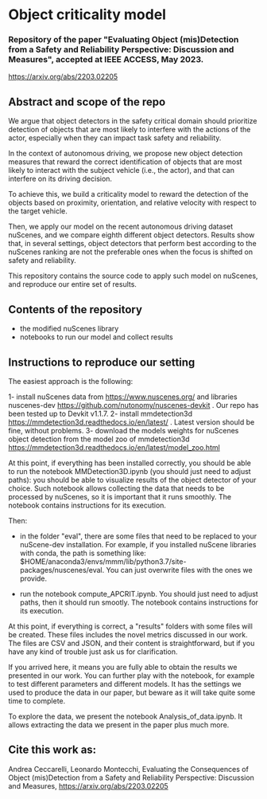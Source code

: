 # Object criticality model

### Repository of the paper "Evaluating Object (mis)Detection from a Safety and Reliability Perspective: Discussion and Measures", accepted at IEEE ACCESS, May 2023.

https://arxiv.org/abs/2203.02205


## Abstract and scope of the repo

We argue that object detectors in the safety critical domain should prioritize detection of objects that are most likely to interfere with the actions of the actor, especially when they can impact task safety and reliability.

In the context of autonomous driving, we propose new object detection measures that reward the correct identification of objects that are most likely to interact with the subject vehicle (i.e., the actor), and that can interfere on its driving decision. 

To achieve this, we build a criticality model to reward the detection of the objects based on proximity, orientation, and relative velocity with respect to the target vehicle. 

Then, we apply our model on the recent autonomous driving dataset nuScenes, and we compare eighth different object detectors. Results show that, in several settings, object detectors that perform best according to the nuScenes ranking are not the preferable ones when the focus is shifted on safety and reliability.

This repository contains the source code to apply such model on nuScenes, and reproduce our entire set of results.

## Contents of the repository
- the modified nuScenes library
- notebooks to run our model and collect results

## Instructions to reproduce our setting
The easiest approach is the following:

1- install nuScenes data from https://www.nuscenes.org/ and libraries nuscenes-dev https://github.com/nutonomy/nuscenes-devkit . Our repo has been tested up to Devkit v1.1.7.
2- install mmdetection3d https://mmdetection3d.readthedocs.io/en/latest/ . Latest version should be fine, without problems.
3- download the models weights for nuScenes object detection from the model zoo of mmdetection3d https://mmdetection3d.readthedocs.io/en/latest/model_zoo.html

At this point, if everything has been installed correctly, you should be able to run the notebook MMDetection3D.ipynb (you should just need to adjust paths): you should be able to visualize results of the object detector of your choice. Such notebook allows collecting the data that needs to be processed by nuScenes, so it is important that it runs smoothly. The notebook contains instructions for its execution.

Then:
- in the folder "eval", there are some files that need to be replaced to your nuScene-dev installation. For example, if you installed nuScene libraries with conda, the path is something like: $HOME/anaconda3/envs/mmm/lib/python3.7/site-packages/nuscenes/eval. You can just overwrite files with the ones we provide.

- run the notebook compute_APCRIT.ipynb.  You should just need to adjust paths, then it should run smootly. The notebook contains instructions for its execution.

At this point, if everything is correct, a "results" folders with some files will be created. These files includes the novel metrics discussed in our work. The files are CSV and JSON, and their content is straightforward, but if you have any kind of trouble just ask us for clarification.

If you arrived here, it means you are fully able to obtain the results we presented in our work. You can further play with the notebook, for example to test different parameters and different models. It has the settings we used to produce the data in our paper, but beware as it will take quite some time to complete.

To explore the data, we present the notebook Analysis_of_data.ipynb. It allows extracting the data we present in the paper plus much more.


## Cite this work as:

Andrea Ceccarelli, Leonardo Montecchi, Evaluating the Consequences of Object (mis)Detection from a Safety and Reliability Perspective: Discussion and Measures, https://arxiv.org/abs/2203.02205

